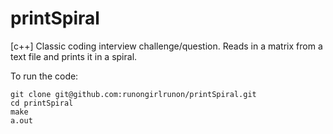 # printSpiral
[c++] Classic coding interview challenge/question. Reads in a matrix from a text file and prints it in a spiral. 

To run the code:
```
git clone git@github.com:runongirlrunon/printSpiral.git
cd printSpiral
make
a.out
```
